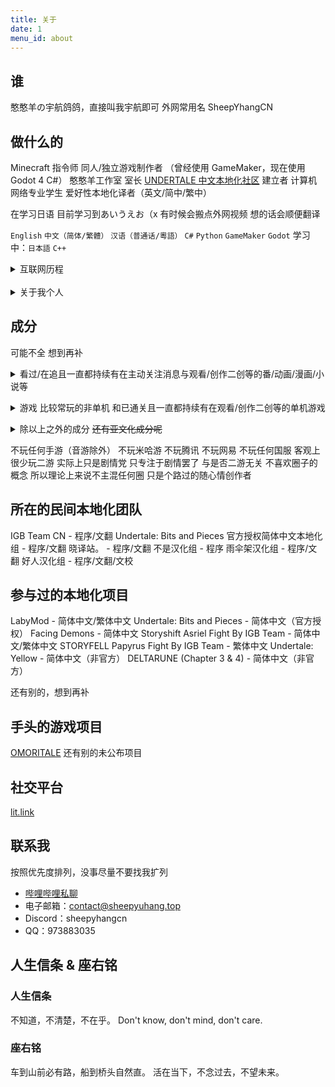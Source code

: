```yaml
---
title: 关于
date: 1
menu_id: about
---
```


## 谁
憨憨羊の宇航鸽鸽，直接叫我宇航即可
外网常用名 SheepYhangCN

## 做什么的
Minecraft 指令师
同人/独立游戏制作者
（曾经使用 GameMaker，现在使用 Godot 4 C#）
憨憨羊工作室 室长
[UNDERTALE 中文本地化社区](https://utclc.top) 建立者
计算机网络专业学生
爱好性本地化译者（英文/简中/繁中）

在学习日语 目前学习到あいうえお（x
有时候会搬点外网视频 想的话会顺便翻译

`English` `中文（简体/繁體）` `汉语（普通话/粵語）`
`C#` `Python` `GameMaker` `Godot`
学习中：`日本語` `C++`

<details>
<summary>互联网历程</summary>

2017年至今 - 录制游戏实况，2022年开始往后几乎没了，看心情做
2020年至2021年 - 制作 Minecraft 地图、资源包、指令包
2022年 - 做 Undertale 同人游戏汉化
2022年至今 - 各种项目的简/繁体中文本地化工作
2022年至2023年 - 制作 Undertale 同人游戏
2023年 - 做术力口翻调 后续太久没做忘干净了所以就没做了
2023年至今 - 制作 MMD，技术力不高，基本都是套动作
2023年至今 - 做东方同人游戏，未公开
</details>
<br>
<details>
<summary>关于我个人</summary>

MBTI：INTP-T

特立独行 不爱随波逐流 不爱公开站队
非常厌恶集体主义与形式主义
很好相处，不爱主动引起争端，情绪容易不稳
虽然极其不情愿，但是经常作为和事佬
脾气较为极端，不是友好就是极差，请见谅。
不记仇 记忆力很差 所以其实不记仇的原因是第二天就会忘

很怕尴尬 不管尴尬的是不是我都快看不下去
现实中内向 社恐 怕生 比起引人注目更喜欢默默无闻当透明人
不喜欢出门 出了门总怕自己的行为举止会引人注目
面对不熟的人会有很强的拘束感
总喜欢待在自己的舒适圈里 不希望打扰到任何人或被任何人打扰
非常害怕自己的行为举止会影响到他人
很擅长自我内耗 难以与人面对面交流
比起要求他人 更愿意让自己迁就他人
总是顾虑自己是否影响到他人

很怕麻烦 讨厌各种破事 很少主动揽活 也不愿做出头鸟
少数会揽的活是因为对它的兴趣大于自己的懒癌
假若最后被迫作为主操负责 仍会竭尽所能做到最好

大部分情况下对事不对人 很少把话说绝
很少主动站边 总是妄想着能两全其美

最喜欢的音乐：
王七七《人生态度》
（被下架的旧版，新版的词不喜欢）
</details>

## 成分
可能不全 想到再补

<details>
<summary>看过/在追且一直都持续有在主动关注消息与观看/创作二创等的番/动画/漫画/小说等</summary>

三体
Rick And Morty
喜羊羊与灰太狼
名侦探柯南
某科学的超电磁炮
间谍过家家
My Little Pony
神奇数字马戏团
孤独摇滚
Girls Band Cry
MyGO / Ave Mujica</details>
<details>
<summary>游戏 比较常玩的非单机 和已通关且一直都持续有在观看/创作二创等的单机游戏</summary>

Minecraft
Undertale
Deltarune
OneShot
OMORI
OutCore
Henry Stickmin
Pizza Tower
宅男的人间冒险
塞尔达传说（王国之泪）
宝可梦（朱紫）
Splatoon
Super Mario Bros
星之卡比
Doki Doki Literature Club
Counter-Strike
Half-Life
Portal
Left 4 Dead
Garry's Mod
s&box
Grand Theft Auto
Cyberpunk 2077
逆转裁判
Roblox
Plants Vs Zombies
Phigros
MuseDash
世界计划
VRChat
Maimai DX
蔚蓝档案
鸣潮
魔法少女的魔女审判</details>
<details>
<summary>除以上之外的成分 <del>还有亚文化成分呢</del></summary>

Vocaloid
东方Project
Cookie☆
电棍otto
哈基米
Neuro-sama
Lost media
</details>

不玩任何手游（音游除外）
不玩米哈游 不玩腾讯 不玩网易 不玩任何国服
客观上很少玩二游 实际上只是剧情党 只专注于剧情罢了 与是否二游无关
不喜欢圈子的概念 所以理论上来说不主混任何圈 只是个路过的随心情创作者

## 所在的民间本地化团队
IGB Team CN - 程序/文翻
Undertale: Bits and Pieces 官方授权简体中文本地化组 - 程序/文翻
晓译站。 - 程序/文翻
不是汉化组 - 程序
雨伞架汉化组 - 程序/文翻
好人汉化组 - 程序/文翻/文校

## 参与过的本地化项目
LabyMod - 简体中文/繁体中文
Undertale: Bits and Pieces - 简体中文（官方授权）
Facing Demons - 简体中文
Storyshift Asriel Fight By IGB Team - 简体中文/繁体中文
STORYFELL Papyrus Fight By IGB Team - 繁体中文
Undertale: Yellow - 简体中文（非官方）
DELTARUNE (Chapter 3 & 4) - 简体中文（非官方）

还有别的，想到再补

## 手头的游戏项目
[OMORITALE](https://gamejolt.com/games/OMORITALE/685985)
还有别的未公布项目

## 社交平台
[lit.link](https://lit.link/sheepyuhang)

## 联系我
按照优先度排列，没事尽量不要找我扩列
 - [哔哩哔哩私聊](https://message.bilibili.com/#/whisper/mid252906762)
 - 电子邮箱：contact@sheepyuhang.top
 - Discord：sheepyhangcn
 - QQ：973883035

## 人生信条 & 座右铭
### 人生信条
不知道，不清楚，不在乎。
Don\'t know, don\'t mind, don\'t care.
### 座右铭
车到山前必有路，船到桥头自然直。
活在当下，不念过去，不望未来。
